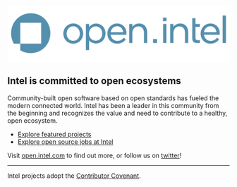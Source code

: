 ![Open.Intel](https://github.com/pixelgeek/intel/blob/main/open.intel-horizontal-lu-steel-3000px.png) 

## Intel is committed to open ecosystems

Community-built open software based on open standards has fueled the modern connected world. Intel has been a leader in this community from the beginning and recognizes the value and need to contribute to a healthy, open ecosystem. 

* [Explore featured projects](https://www.intel.com/content/www/us/en/developer/topic-technology/open/overview.html#introtext_1376301626)
* [Explore open source jobs at Intel](https://jobs.intel.com/page/show/search-results#q=open%20source)


Visit [open.intel.com](https://open.intel.com) to find out more, or follow us on [twitter](https://twitter.com/IntelSoftware)!

----

Intel projects adopt the [Contributor Covenant](https://www.contributor-covenant.org/). 
